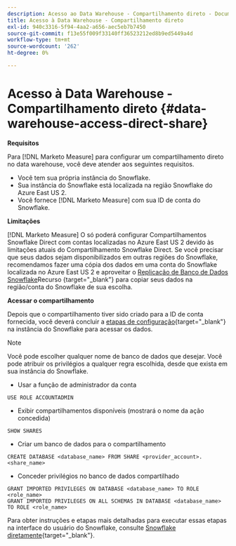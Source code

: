 ```yaml
---
description: Acesso ao Data Warehouse - Compartilhamento direto - Documentação do produto
title: Acesso à Data Warehouse - Compartilhamento direto
exl-id: 940c3316-5f94-4aa2-a656-aec5eb7b7450
source-git-commit: f13e55f009f33140ff36523212ed8b9ed5449a4d
workflow-type: tm+mt
source-wordcount: '262'
ht-degree: 0%

---
```


# Acesso à Data Warehouse - Compartilhamento direto {#data-warehouse-access-direct-share}

**Requisitos**

Para [!DNL Marketo Measure] para configurar um compartilhamento direto no data warehouse, você deve atender aos seguintes requisitos.

* Você tem sua própria instância do Snowflake.
* Sua instância do Snowflake está localizada na região Snowflake do Azure East US 2.
* Você fornece [!DNL Marketo Measure] com sua ID de conta do Snowflake.

**Limitações**

[!DNL Marketo Measure] O só poderá configurar Compartilhamentos Snowflake Direct com contas localizadas no Azure East US 2 devido às limitações atuais do Compartilhamento Snowflake Direct. Se você precisar que seus dados sejam disponibilizados em outras regiões do Snowflake, recomendamos fazer uma cópia dos dados em uma conta do Snowflake localizada no Azure East US 2 e aproveitar o [Replicação de Banco de Dados Snowflake](https://docs.snowflake.com/en/user-guide/database-replication-intro.html)Recurso {target=&quot;_blank&quot;} para copiar seus dados na região/conta do Snowflake de sua escolha.

**Acessar o compartilhamento**

Depois que o compartilhamento tiver sido criado para a ID de conta fornecida, você deverá concluir a [etapas de configuração](https://docs.snowflake.com/en/user-guide/data-share-consumers.html){target=&quot;_blank&quot;} na instância do Snowflake para acessar os dados.

>[!NOTE]
>
>Você pode escolher qualquer nome de banco de dados que desejar. Você pode atribuir os privilégios a qualquer regra escolhida, desde que exista em sua instância do Snowflake.

* Usar a função de administrador da conta

```
USE ROLE ACCOUNTADMIN
```

* Exibir compartilhamentos disponíveis (mostrará o nome da ação concedida)

```
SHOW SHARES
```

* Criar um banco de dados para o compartilhamento

```
CREATE DATABASE <database_name> FROM SHARE <provider_account>.<share_name>
```

* Conceder privilégios no banco de dados compartilhado

```
GRANT IMPORTED PRIVILEGES ON DATABASE <database_name> TO ROLE <role_name>
GRANT IMPORTED PRIVILEGES ON ALL SCHEMAS IN DATABASE <database_name> TO ROLE <role_name>
```

Para obter instruções e etapas mais detalhadas para executar essas etapas na interface do usuário do Snowflake, consulte [Snowflake diretamente](https://docs.snowflake.com/en/user-guide/data-share-consumers.html){target=&quot;_blank&quot;}.
